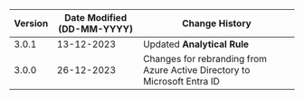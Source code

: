 | **Version** | **Date Modified (DD-MM-YYYY)** | **Change History**                                                         |
|-------------|--------------------------------|----------------------------------------------------------------------------|
| 3.0.1       | 13-12-2023                     | Updated **Analytical Rule**                                                |
| 3.0.0       | 26-12-2023                     | Changes for rebranding from Azure Active Directory to Microsoft Entra ID   |                             
         
                                                                                                                 

